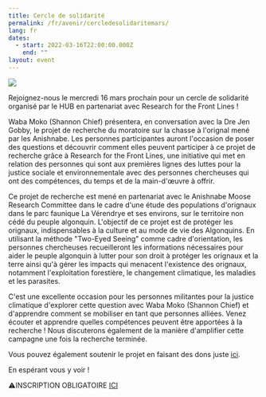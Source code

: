 ```yaml
---
title: Cercle de solidarité
permalink: /fr/avenir/cercledesolidaritemars/
lang: fr
dates:
  - start: 2022-03-16T22:00:00.000Z
    end: ""
layout: event
---
```

![](/media/1.png)

Rejoignez-nous le mercredi 16 mars prochain pour un cercle de solidarité organisé par le HUB en partenariat avec Research for the Front Lines !

Waba Moko (Shannon Chief) présentera, en conversation avec la Dre Jen Gobby, le projet de recherche du moratoire sur la chasse à l'orignal mené par les Anishnabe. Les personnes participantes auront l'occasion de poser des questions et découvrir comment elles peuvent participer à ce projet de recherche grâce à Research for the Front Lines, une initiative qui met en relation des personnes qui sont aux premières lignes des luttes pour la justice sociale et environnementale avec des personnes chercheuses qui ont des compétences, du temps et de la main-d'œuvre à offrir. 

Ce projet de recherche est mené en partenariat avec le Anishnabe Moose Research Committee dans le cadre d'une étude des populations d'orignaux dans le parc faunique La Vérendrye et ses environs, sur le territoire non cédé du peuple algonquin. L'objectif de ce projet est de protéger les orignaux, indispensables à la culture et au mode de vie des Algonquins. En utilisant la méthode "Two-Eyed Seeing" comme cadre d'orientation, les personnes chercheuses recueilleront les informations nécessaires pour aider le peuple algonquin à lutter pour son droit à protéger les orignaux et la terre ainsi qu'à gérer les impacts qui menacent l'existence des orignaux, notamment l'exploitation forestière, le changement climatique, les maladies et les parasites. 

C'est une excellente occasion pour les personnes militantes pour la justice climatique d'explorer cette question avec Waba Moko (Shannon Chief) et d'apprendre comment se mobiliser en tant que personnes alliées. Venez écouter et apprendre quelles compétences peuvent être apportées à la recherche ! Nous discuterons également de la manière d'amplifier cette campagne une fois la recherche terminée. 

Vous pouvez également soutenir le projet en faisant des dons juste [ici](https://smallchangefund.ca/project/help-support-algonquin-led-research-to-protect-moose-populations-on-the-unceded-traditional-territory-of-the-algonquin-people/).

En espérant vous y voir ! 

⚠️INSCRIPTION OBLIGATOIRE [ICI](https://us02web.zoom.us/meeting/register/tZcqdOCupjwjHdMZxWd1ccNdJteA-pCqf_fi)